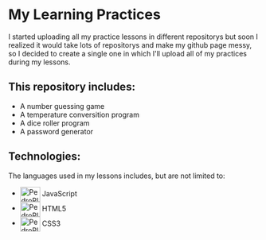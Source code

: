 ﻿# My Learning Practices

I started uploading all my practice lessons in different repositorys but soon I realized it would take lots of repositorys and make my github page messy, so I decided to create a single one in which I'll upload all of my practices during my lessons.

## 

## This repository includes:

- A number guessing game
- A temperature conversition program
- A dice roller program
- A password generator

##

## Technologies:

The languages used in my lessons includes, but are not limited to:

 <!-- NOT YET BUT SOON - <img align="center" alt="PedroPlimPlim-Python" height="30" width="40" 
            img src="https://cdn.jsdelivr.net/gh/devicons/devicon@latest/icons/python/python-original.svg" /> Python 
 - <img align="center" alt="PedroPlimPlim-PHP" height="30" width="40" 
            img src="https://cdn.jsdelivr.net/gh/devicons/devicon@latest/icons/php/php-original.svg" /> PHP  NOT YET BUT SOON -->
 - <img align="center" alt="PedroPlimPlim-JS" height="30" width="40" 
            img src="https://cdn.jsdelivr.net/gh/devicons/devicon@latest/icons/javascript/javascript-original.svg" /> JavaScript
- <img align="center" alt="PedroPlimPlim-HTML5" height="30" width="40" 
            img src="https://cdn.jsdelivr.net/gh/devicons/devicon@latest/icons/html5/html5-original.svg" /> HTML5
- <img align="center" alt="PedroPlimPlim-CSS3" height="30" width="40" 
            img src="https://cdn.jsdelivr.net/gh/devicons/devicon@latest/icons/css3/css3-original.svg" /> CSS3
